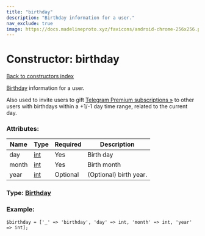 ```yaml
---
title: "birthday"
description: "Birthday information for a user."
nav_exclude: true
image: https://docs.madelineproto.xyz/favicons/android-chrome-256x256.png
---
```

# Constructor: birthday  
[Back to constructors index](/API_docs/constructors/index.html)



[Birthday](https://core.telegram.org/api/profile#birthday) information for a user.

Also used to invite users to gift [Telegram Premium subscriptions »](https://core.telegram.org/api/premium#gifting-telegram-premium) to other users with birthdays within a +1/-1 day time range, related to the current day.

### Attributes:

| Name     |    Type       | Required | Description |
|----------|---------------|----------|-------------|
|day|[int](/API_docs/types/int.html) | Yes|Birth day|
|month|[int](/API_docs/types/int.html) | Yes|Birth month|
|year|[int](/API_docs/types/int.html) | Optional|(Optional) birth year.|



### Type: [Birthday](/API_docs/types/Birthday.html)


### Example:

```
$birthday = ['_' => 'birthday', 'day' => int, 'month' => int, 'year' => int];
```  
